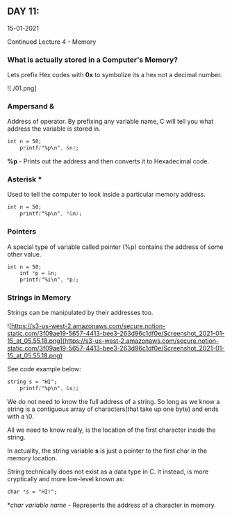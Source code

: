 ## DAY 11:

15-01-2021

Continued Lecture 4 - Memory

### What is actually stored in a Computer's Memory?

Lets prefix Hex codes with **0x** to symbolize its a hex not a decimal number.

![./01.png]

### Ampersand &

Address of operator. By prefixing any variable name, C will tell you what address the variable is stored in.

```css
int n = 50;
    printf("%p\n", &n);
```

**%p** - Prints out the address and then converts it to Hexadecimal code.

### Asterisk *

Used to tell the computer to look inside a particular memory address.

```css
int n = 50;
    printf("%p\n", *&n);
```

### Pointers

A special type of variable called pointer (%p) contains the address of some other value.

```css
int n = 50;
    int *p = &n;
    printf("%i\n", *p);
```

### Strings in Memory

Strings can be manipulated by their addresses too.

![https://s3-us-west-2.amazonaws.com/secure.notion-static.com/3f09ae19-5657-4413-bee3-263d96c1df0e/Screenshot_2021-01-15_at_05.55.18.png](https://s3-us-west-2.amazonaws.com/secure.notion-static.com/3f09ae19-5657-4413-bee3-263d96c1df0e/Screenshot_2021-01-15_at_05.55.18.png)

See code example below:

```css
string s = "HI";
    printf("%p\n", &s);
```

We do not need to know the full address of a string. So long as we know a string is a contiguous array of characters(that take up one byte) and ends with a \0.

All we need to know really, is the location of the first character inside the string.

In actuality, the string variable **s** is just a pointer to the first char in the memory location.

String technically does not exist as a data type in C. It instead, is more cryptically and more low-level known as:

```css
char *s = "HI!";
```

**char *variable name** - Represents the address of a character in memory.
